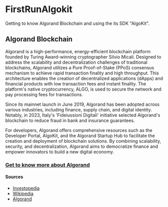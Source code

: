 # FirstRunAlgokit

Getting to know Algorand Blockchain and using the its SDK "AlgoKit".

## Algorand Blockchain
Algorand is a high-performance, energy-efficient blockchain platform founded by Turing Award-winning cryptographer Silvio Micali. Designed to address the scalability and decentralization challenges of traditional blockchains, Algorand utilizes a Pure Proof-of-Stake (PPoS) consensus mechanism to achieve rapid transaction finality and high throughput. This architecture enables the creation of decentralized applications (dApps) and financial products with low transaction fees and instant finality. The platform's native cryptocurrency, ALGO, is used to secure the network and pay processing fees for transactions. 

Since its mainnet launch in June 2019, Algorand has been adopted across various industries, including finance, supply chain, and digital identity. Notably, in 2023, Italy's 'Fideiussioni Digitali' initiative selected Algorand's blockchain to reduce fraud in bank and insurance guarantees. 

For developers, Algorand offers comprehensive resources such as the Developer Portal, AlgoKit, and the Algorand Startup Hub to facilitate the creation and deployment of blockchain solutions. 
By combining scalability, security, and decentralization, Algorand aims to democratize finance and empower innovators to build a new digital economy.

### [Get to know more about Algorand](https://www.canablockchaindothat.com/)
#### Sources
- [Investopedia](https://www.investopedia.com/algorand-algo-definition-5217725) 
- [Wikipedia](https://en.wikipedia.org/wiki/Algorand)
- [Algorand](https://algorand.co)
